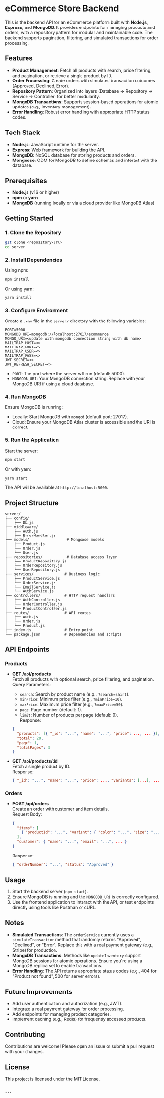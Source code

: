 # eCommerce Store Backend
This is the backend API for an eCommerce platform built with **Node.js**, **Express**, and **MongoDB**. It provides endpoints for managing products and orders, with a repository pattern for modular and maintainable code. The backend supports pagination, filtering, and simulated transactions for order processing.

## Features
- **Product Management**: Fetch all products with search, price filtering, and pagination, or retrieve a single product by ID.
- **Order Processing**: Create orders with simulated transaction outcomes (Approved, Declined, Error).
- **Repository Pattern**: Organized into layers (Database -> Repository -> Service -> Controller) for better modularity.
- **MongoDB Transactions**: Supports session-based operations for atomic updates (e.g., inventory management).
- **Error Handling**: Robust error handling with appropriate HTTP status codes.

## Tech Stack
- **Node.js**: JavaScript runtime for the server.
- **Express**: Web framework for building the API.
- **MongoDB**: NoSQL database for storing products and orders.
- **Mongoose**: ODM for MongoDB to define schemas and interact with the database.

## Prerequisites
- **Node.js** (v16 or higher)
- **npm** or **yarn**
- **MongoDB** (running locally or via a cloud provider like MongoDB Atlas)

## Getting Started

### 1. Clone the Repository
```bash
git clone <repository-url>
cd server
```

### 2. Install Dependencies
Using npm:
```bash
npm install
```
Or using yarn:
```bash
yarn install
```

### 3. Configure Environment
Create a `.env` file in the `server/` directory with the following variables:
```env
PORT=5000
MONGODB_URI=mongodb://localhost:27017/ecommerce
MONGO_URI=<update with mongodb connection string with db name>
MAILTRAP_HOST=<>
MAILTRAP_PORT=<>
MAILTRAP_USER=<>
MAILTRAP_PASS=<>
JWT_SECRET=<>
JWT_REFRESH_SECRET=<>
```

- `PORT`: The port where the server will run (default: 5000).
- `MONGODB_URI`: Your MongoDB connection string. Replace with your MongoDB URI if using a cloud database.

### 4. Run MongoDB
Ensure MongoDB is running:
- Locally: Start MongoDB with `mongod` (default port: 27017).
- Cloud: Ensure your MongoDB Atlas cluster is accessible and the URI is correct.

### 5. Run the Application
Start the server:
```bash
npm start
```
Or with yarn:
```bash
yarn start
```

The API will be available at `http://localhost:5000`.

## Project Structure
```
server/
├── config/  
│   ├── Db.js  
├── middleware/  
│   ├── Auth.js  
│   ├── ErrorHandler.js  
├── models/                 # Mongoose models
│   ├── Product.js
│   └── Order.js
│   └── User.js
├── repositories/           # Database access layer
│   └── ProductRepository.js
│   └── OrderRepository.js
│   └── UserRepository.js
├── services/              # Business logic
│   ├── ProductService.js
│   └── OrderService.js
│   └── EmailService.js
│   └── AuthService.js
├── controllers/           # HTTP request handlers
│   ├── AuthController.js
│   └── OrderController.js
│   └── ProductController.js
├── routes/                # API routes
│   ├── Auth.js
│   └── Order.js
│   └── Product.js
├── index.js               # Entry point
└── package.json           # Dependencies and scripts
```

## API Endpoints

### Products
- **GET /api/products**  
  Fetch all products with optional search, price filtering, and pagination.  
  Query Parameters:
  - `search`: Search by product name (e.g., `?search=shirt`).
  - `minPrice`: Minimum price filter (e.g., `?minPrice=10`).
  - `maxPrice`: Maximum price filter (e.g., `?maxPrice=50`).
  - `page`: Page number (default: 1).
  - `limit`: Number of products per page (default: 9).  
  Response:
  ```json
  {
    "products": [{ "_id": "...", "name": "...", "price": ..., ... }],
    "total": 20,
    "page": 1,
    "totalPages": 3
  }
  ```

- **GET /api/products/:id**  
  Fetch a single product by ID.  
  Response:
  ```json
  { "_id": "...", "name": "...", "price": ..., "variants": [...], ... }
  ```

### Orders
- **POST /api/orders**  
  Create an order with customer and item details.  
  Request Body:
  ```json
  {
    "items": [
      { "productId": "...", "variant": { "color": "...", "size": "..." }, "quantity": 2, ... }
    ],
    "customer": { "name": "...", "email": "...", ... }
  }
  ```
  Response:
  ```json
  { "orderNumber": "...", "status": "Approved" }
  ```

## Usage
1. Start the backend server (`npm start`).
2. Ensure MongoDB is running and the `MONGODB_URI` is correctly configured.
3. Use the frontend application to interact with the API, or test endpoints directly using tools like Postman or cURL.

## Notes
- **Simulated Transactions**: The `orderService` currently uses a `simulateTransaction` method that randomly returns "Approved", "Declined", or "Error". Replace this with a real payment gateway (e.g., Stripe) for production.
- **MongoDB Transactions**: Methods like `updateInventory` support MongoDB sessions for atomic operations. Ensure you're using a MongoDB replica set to enable transactions.
- **Error Handling**: The API returns appropriate status codes (e.g., 404 for "Product not found", 500 for server errors).

## Future Improvements
- Add user authentication and authorization (e.g., JWT).
- Integrate a real payment gateway for order processing.
- Add endpoints for managing product categories.
- Implement caching (e.g., Redis) for frequently accessed products.

## Contributing
Contributions are welcome! Please open an issue or submit a pull request with your changes.

## License
This project is licensed under the MIT License.
```

---
